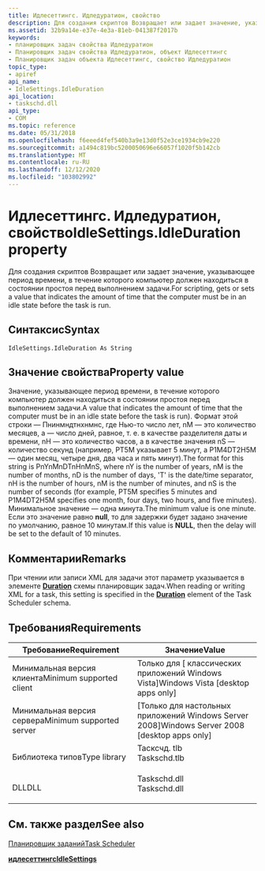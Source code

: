 ```yaml
---
title: Идлесеттингс. Идледуратион, свойство
description: Для создания скриптов Возвращает или задает значение, указывающее период времени, в течение которого компьютер должен находиться в состоянии простоя перед выполнением задачи.
ms.assetid: 32b9a14e-e37e-4e3a-81eb-041387f2017b
keywords:
- планировщик задач свойства Идледуратион
- Планировщик задач свойства Идледуратион, объект Идлесеттингс
- Планировщик задач объекта Идлесеттингс, свойство Идледуратион
topic_type:
- apiref
api_name:
- IdleSettings.IdleDuration
api_location:
- taskschd.dll
api_type:
- COM
ms.topic: reference
ms.date: 05/31/2018
ms.openlocfilehash: f6eeed4fef540b3a9e13d0f52e3ce1934cb9e220
ms.sourcegitcommit: a1494c819bc5200050696e66057f1020f5b142cb
ms.translationtype: MT
ms.contentlocale: ru-RU
ms.lasthandoff: 12/12/2020
ms.locfileid: "103802992"
---
```

# <a name="idlesettingsidleduration-property"></a><span data-ttu-id="6a92b-106">Идлесеттингс. Идледуратион, свойство</span><span class="sxs-lookup"><span data-stu-id="6a92b-106">IdleSettings.IdleDuration property</span></span>

<span data-ttu-id="6a92b-107">Для создания скриптов Возвращает или задает значение, указывающее период времени, в течение которого компьютер должен находиться в состоянии простоя перед выполнением задачи.</span><span class="sxs-lookup"><span data-stu-id="6a92b-107">For scripting, gets or sets a value that indicates the amount of time that the computer must be in an idle state before the task is run.</span></span>

## <a name="syntax"></a><span data-ttu-id="6a92b-108">Синтаксис</span><span class="sxs-lookup"><span data-stu-id="6a92b-108">Syntax</span></span>


```VB
IdleSettings.IdleDuration As String
```



## <a name="property-value"></a><span data-ttu-id="6a92b-109">Значение свойства</span><span class="sxs-lookup"><span data-stu-id="6a92b-109">Property value</span></span>

<span data-ttu-id="6a92b-110">Значение, указывающее период времени, в течение которого компьютер должен находиться в состоянии простоя перед выполнением задачи.</span><span class="sxs-lookup"><span data-stu-id="6a92b-110">A value that indicates the amount of time that the computer must be in an idle state before the task is run).</span></span> <span data-ttu-id="6a92b-111">Формат этой строки — Пнинмндтнхнмнс, где Нью-то число лет, nM — это количество месяцев, а — число дней, равное, т. е. в качестве разделителя даты и времени, nH — это количество часов, а в качестве значения nS — количество секунд (например, PT5M указывает 5 минут, а P1M4DT2H5M — один месяц, четыре дня, два часа и пять минут).</span><span class="sxs-lookup"><span data-stu-id="6a92b-111">The format for this string is PnYnMnDTnHnMnS, where nY is the number of years, nM is the number of months, nD is the number of days, 'T' is the date/time separator, nH is the number of hours, nM is the number of minutes, and nS is the number of seconds (for example, PT5M specifies 5 minutes and P1M4DT2H5M specifies one month, four days, two hours, and five minutes).</span></span> <span data-ttu-id="6a92b-112">Минимальное значение — одна минута.</span><span class="sxs-lookup"><span data-stu-id="6a92b-112">The minimum value is one minute.</span></span> <span data-ttu-id="6a92b-113">Если это значение равно **null**, то для задержки будет задано значение по умолчанию, равное 10 минутам.</span><span class="sxs-lookup"><span data-stu-id="6a92b-113">If this value is **NULL**, then the delay will be set to the default of 10 minutes.</span></span>

## <a name="remarks"></a><span data-ttu-id="6a92b-114">Комментарии</span><span class="sxs-lookup"><span data-stu-id="6a92b-114">Remarks</span></span>

<span data-ttu-id="6a92b-115">При чтении или записи XML для задачи этот параметр указывается в элементе [**Duration**](taskschedulerschema-duration-idlesettingstype-element.md) схемы планировщик задач.</span><span class="sxs-lookup"><span data-stu-id="6a92b-115">When reading or writing XML for a task, this setting is specified in the [**Duration**](taskschedulerschema-duration-idlesettingstype-element.md) element of the Task Scheduler schema.</span></span>

## <a name="requirements"></a><span data-ttu-id="6a92b-116">Требования</span><span class="sxs-lookup"><span data-stu-id="6a92b-116">Requirements</span></span>



| <span data-ttu-id="6a92b-117">Требование</span><span class="sxs-lookup"><span data-stu-id="6a92b-117">Requirement</span></span> | <span data-ttu-id="6a92b-118">Значение</span><span class="sxs-lookup"><span data-stu-id="6a92b-118">Value</span></span> |
|-------------------------------------|-----------------------------------------------------------------------------------------|
| <span data-ttu-id="6a92b-119">Минимальная версия клиента</span><span class="sxs-lookup"><span data-stu-id="6a92b-119">Minimum supported client</span></span><br/> | <span data-ttu-id="6a92b-120">Только для \[ классических приложений Windows Vista\]</span><span class="sxs-lookup"><span data-stu-id="6a92b-120">Windows Vista \[desktop apps only\]</span></span><br/>                                          |
| <span data-ttu-id="6a92b-121">Минимальная версия сервера</span><span class="sxs-lookup"><span data-stu-id="6a92b-121">Minimum supported server</span></span><br/> | <span data-ttu-id="6a92b-122">\[Только для настольных приложений Windows Server 2008\]</span><span class="sxs-lookup"><span data-stu-id="6a92b-122">Windows Server 2008 \[desktop apps only\]</span></span><br/>                                    |
| <span data-ttu-id="6a92b-123">Библиотека типов</span><span class="sxs-lookup"><span data-stu-id="6a92b-123">Type library</span></span><br/>             | <dl> <span data-ttu-id="6a92b-124"><dt>Тасксчд. tlb</dt></span><span class="sxs-lookup"><span data-stu-id="6a92b-124"><dt>Taskschd.tlb</dt></span></span> </dl> |
| <span data-ttu-id="6a92b-125">DLL</span><span class="sxs-lookup"><span data-stu-id="6a92b-125">DLL</span></span><br/>                      | <dl> <span data-ttu-id="6a92b-126"><dt>Taskschd.dll</dt></span><span class="sxs-lookup"><span data-stu-id="6a92b-126"><dt>Taskschd.dll</dt></span></span> </dl> |



## <a name="see-also"></a><span data-ttu-id="6a92b-127">См. также раздел</span><span class="sxs-lookup"><span data-stu-id="6a92b-127">See also</span></span>

<dl> <dt>

[<span data-ttu-id="6a92b-128">Планировщик заданий</span><span class="sxs-lookup"><span data-stu-id="6a92b-128">Task Scheduler</span></span>](task-scheduler-start-page.md)
</dt> <dt>

[<span data-ttu-id="6a92b-129">**идлесеттингс**</span><span class="sxs-lookup"><span data-stu-id="6a92b-129">**IdleSettings**</span></span>](idlesettings.md)
</dt> </dl>

 

 





